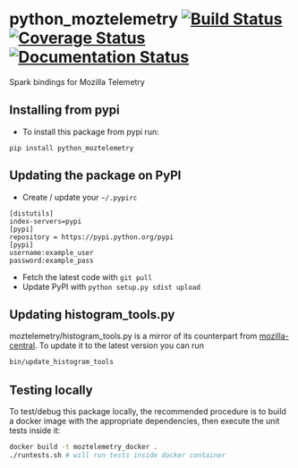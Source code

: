 
# python_moztelemetry [![Build Status](https://travis-ci.org/mozilla/python_moztelemetry.svg?branch=master)](https://travis-ci.org/mozilla/python_moztelemetry) [![Coverage Status](https://coveralls.io/repos/github/mozilla/python_moztelemetry/badge.svg?branch=master)](https://coveralls.io/github/mozilla/python_moztelemetry?branch=master) [![Documentation Status](http://readthedocs.org/projects/python_moztelemetry/badge/?version=latest)](https://python_moztelemetry.readthedocs.io/?badge=latest)

Spark bindings for Mozilla Telemetry

## Installing from pypi
- To install this package from pypi run:
```
pip install python_moztelemetry
```

## Updating the package on PyPI
- Create / update your `~/.pypirc`
```
[distutils]
index-servers=pypi
[pypi]
repository = https://pypi.python.org/pypi
[pypi]
username:example_user
password:example_pass
```
- Fetch the latest code with `git pull`
- Update PyPI with `python setup.py sdist upload`


## Updating histogram_tools.py
moztelemetry/histogram_tools.py is a mirror of its counterpart from
[mozilla-central](https://hg.mozilla.org/mozilla-central/raw-file/tip/toolkit/components/telemetry/histogram_tools.py).
To update it to the latest version you can run
```bash
bin/update_histogram_tools
```

## Testing locally

To test/debug this package locally, the recommended procedure is to build a
docker image with the appropriate dependencies, then execute the unit
tests inside it:

```bash
docker build -t moztelemetry_docker .
./runtests.sh # will run tests inside docker container
```